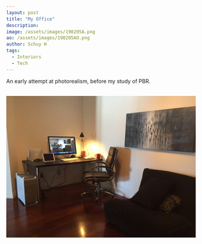 ```yaml
---
layout: post
title: "My Office"
description: 
image: /assets/images/190205A.png
ao: /assets/images/190205AO.png
author: Schuy H
tags: 
  - Interiors
  - Tech
---
```


An early attempt at photorealism, before my study of PBR. 

<br />

<img class="post-image greyscale50" src="/assets/images/190205B.jpeg" alt="reference photo" style="height: auto;">

<!--- 

Optinal front matter: Date: yyyy-mm-dd hh:mm:ss

Image examples: secondary, full width

![Placeholder](/assets/images/171208.jpeg)

![Placeholder](/assets/images/171208.jpeg#full) 

---> 